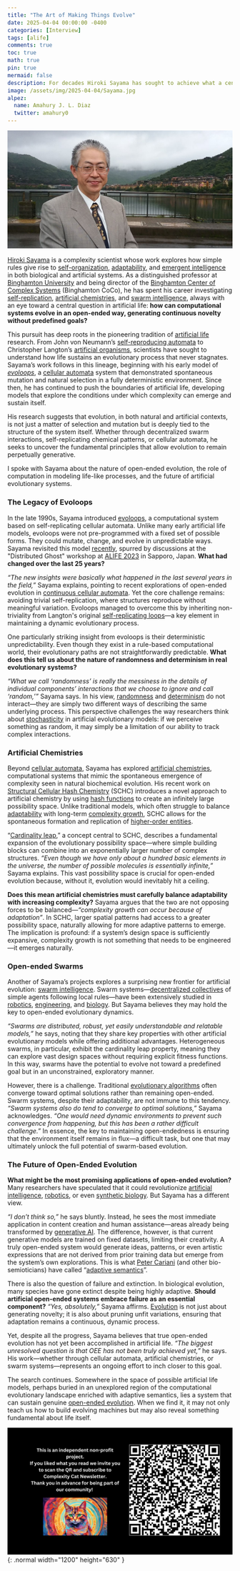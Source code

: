 ```yaml
---
title: "The Art of Making Things Evolve"
date: 2025-04-04 00:00:00 -0400
categories: [Interview]
tags: [alife]
comments: true
toc: true 
math: true
pin: true
mermaid: false
description: For decades Hiroki Sayama has sought to achieve what a century ago would have been mere science fiction—creating life on our computers.
image: /assets/img/2025-04-04/Sayama.jpg
alpez:
  name: Amahury J. L. Diaz
  twitter: amahury0
---
```

![img-description](/assets/img/2025-04-04/Sayama.jpg)

[Hiroki Sayama](https://cssociety.org/member/b3c6424e-7219-4389-945d-a0338496003b) is a complexity scientist whose work explores how simple rules give rise to [self-organization](https://en.wikipedia.org/wiki/Self-organization), [adaptability](https://en.wikipedia.org/wiki/Adaptability), and [emergent intelligence](https://en.wikipedia.org/wiki/Emergence) in both biological and artificial systems. As a distinguished professor at [Binghamton University](https://www.binghamton.edu/) and being director of the [Binghamton Center of Complex Systems](https://coco.binghamton.edu/) (Binghamton CoCo), he has spent his career investigating [self-replication](https://en.wikipedia.org/wiki/Self-replication), [artificial chemistries](https://en.wikipedia.org/wiki/Artificial_chemistry), and [swarm intelligence](https://en.wikipedia.org/wiki/Swarm_intelligence), always with an eye toward a central question in artificial life: **how can computational systems evolve in an open-ended way, generating continuous novelty without predefined goals?**

This pursuit has deep roots in the pioneering tradition of [artificial life](https://en.wikipedia.org/wiki/Artificial_life) research. From John von Neumann’s [self-reproducing automata](https://en.wikipedia.org/wiki/Von_Neumann_universal_constructor) to Christopher Langton’s [artificial organisms](https://en.wikipedia.org/wiki/Langton%27s_ant), scientists have sought to understand how life sustains an evolutionary process that never stagnates. Sayama’s work follows in this lineage, beginning with his early model of [_evoloops_](https://citeseerx.ist.psu.edu/document?repid=rep1&type=pdf&doi=9662d07e5550cd82268dedee87d21c5f431865a8), a [cellular automata](https://en.wikipedia.org/wiki/Cellular_automaton) system that demonstrated spontaneous mutation and natural selection in a fully deterministic environment. Since then, he has continued to push the boundaries of artificial life, developing models that explore the conditions under which complexity can emerge and sustain itself.

His research suggests that evolution, in both natural and artificial contexts, is not just a matter of selection and mutation but is deeply tied to the structure of the system itself. Whether through decentralized swarm interactions, self-replicating chemical patterns, or cellular automata, he seeks to uncover the fundamental principles that allow evolution to remain perpetually generative.

I spoke with Sayama about the nature of open-ended evolution, the role of computation in modeling life-like processes, and the future of artificial evolutionary systems. 

### The Legacy of Evoloops
In the late 1990s, Sayama introduced [evoloops](https://citeseerx.ist.psu.edu/document?repid=rep1&type=pdf&doi=9662d07e5550cd82268dedee87d21c5f431865a8), a computational system based on self-replicating cellular automata. Unlike many early artificial life models, evoloops were not pre-programmed with a fixed set of possible forms. They could mutate, change, and evolve in unpredictable ways. Sayama revisited this model [recently](https://direct.mit.edu/artl/article/31/1/81/124368/Self-Reproduction-and-Evolution-in-Cellular), spurred by discussions at the "Distributed Ghost" workshop at [ALIFE 2023](https://2023.alife.org/) in Sapporo, Japan. **What had changed over the last 25 years?**

_“The new insights were basically what happened in the last several years in the field,”_ Sayama explains, pointing to recent explorations of open-ended evolution in [continuous cellular automata](https://hegl.mathi.uni-heidelberg.de/continuous-cellular-automata/). Yet the core challenge remains: avoiding trivial self-replication, where structures reproduce without meaningful variation. Evoloops managed to overcome this by inheriting non-triviality from Langton's original [self-replicating loops](https://en.wikipedia.org/wiki/Langton%27s_loops)—a key element in maintaining a dynamic evolutionary process.

One particularly striking insight from evoloops is their deterministic unpredictability. Even though they exist in a rule-based computational world, their evolutionary paths are not straightforwardly predictable. **What does this tell us about the nature of randomness and determinism in real evolutionary systems?**

_“What we call ‘randomness’ is really the messiness in the details of individual components’ interactions that we choose to ignore and call ‘random,’”_ Sayama says. In his view, [randomness](https://en.wikipedia.org/wiki/Randomness) and [determinism](https://en.wikipedia.org/wiki/Determinism) do not interact—they are simply two different ways of describing the same underlying process. This perspective challenges the way researchers think about [stochasticity](https://en.wikipedia.org/wiki/Stochastic) in artificial evolutionary models: if we perceive something as random, it may simply be a limitation of our ability to track complex interactions.

### Artificial Chemistries 
Beyond [cellular automata](https://en.wikipedia.org/wiki/Cellular_automaton), Sayama has explored [artificial chemistries](https://en.wikipedia.org/wiki/Artificial_chemistry), computational systems that mimic the spontaneous emergence of complexity seen in natural biochemical evolution. His recent work on [Structural Cellular Hash Chemistry](https://arxiv.org/abs/2412.12790) (SCHC) introduces a novel approach to artificial chemistry by using [hash functions](https://en.wikipedia.org/wiki/Hash_function) to create an infinitely large possibility space. Unlike traditional models, which often struggle to balance [adaptability](https://en.wikipedia.org/wiki/Adaptability) with long-term [complexity growth](https://en.wikipedia.org/wiki/Complexity), SCHC allows for the spontaneous formation and replication of [higher-order entities](https://www.youtube.com/watch?v=3Bx4w_jNr50).

“[Cardinality leap](https://pubmed.ncbi.nlm.nih.gov/31150289/),” a concept central to SCHC, describes a fundamental expansion of the evolutionary possibility space—where simple building blocks can combine into an exponentially larger number of complex structures. _“Even though we have only about a hundred basic elements in the universe, the number of possible molecules is essentially infinite,”_ Sayama explains. This vast possibility space is crucial for open-ended evolution because, without it, evolution would inevitably hit a ceiling.

**Does this mean artificial chemistries must carefully balance adaptability with increasing complexity?** Sayama argues that the two are not opposing forces to be balanced—_“complexity growth can occur because of adaptation”_. In SCHC, larger spatial patterns had access to a greater possibility space, naturally allowing for more adaptive patterns to emerge. The implication is profound: if a system’s design space is sufficiently expansive, complexity growth is not something that needs to be engineered—it emerges naturally.

### Open-ended Swarms
Another of Sayama’s projects explores a surprising new frontier for artificial evolution: [swarm intelligence](https://en.wikipedia.org/wiki/Swarm_intelligence). Swarm systems—[decentralized collectives](https://en.wikipedia.org/wiki/Collective_behavior) of simple agents following local rules—have been extensively studied in [robotics](https://link.springer.com/chapter/10.1007/978-3-662-43505-2_71), [engineering](https://www.science.org/doi/abs/10.1126/science.1245842), and [biology](https://journals.plos.org/plosbiology/article?id=10.1371/journal.pbio.1001805). But Sayama believes they may hold the key to open-ended evolutionary dynamics.

_“Swarms are distributed, robust, yet easily understandable and relatable models,”_ he says, noting that they share key properties with other artificial evolutionary models while offering additional advantages. Heterogeneous swarms, in particular, exhibit the cardinality leap property, meaning they can explore vast design spaces without requiring explicit fitness functions. In this way, swarms have the potential to evolve not toward a predefined goal but in an unconstrained, exploratory manner.

However, there is a challenge. Traditional [evolutionary algorithms](https://en.wikipedia.org/wiki/Evolutionary_algorithm) often converge toward optimal solutions rather than remaining open-ended. Swarm systems, despite their adaptability, are not immune to this tendency. _“Swarm systems also do tend to converge to optimal solutions,”_ Sayama acknowledges. _“One would need dynamic environments to prevent such convergence from happening, but this has been a rather difficult challenge.”_ In essence, the key to maintaining open-endedness is ensuring that the environment itself remains in flux—a difficult task, but one that may ultimately unlock the full potential of swarm-based evolution.

### The Future of Open-Ended Evolution
**What might be the most promising applications of open-ended evolution?** Many researchers have speculated that it could revolutionize [artificial intelligence](https://en.wikipedia.org/wiki/Artificial_intelligence), [robotics](https://en.wikipedia.org/wiki/Robotics), or even [synthetic biology](https://en.wikipedia.org/wiki/Synthetic_biology). But Sayama has a different view.

_“I don’t think so,”_ he says bluntly. Instead, he sees the most immediate application in content creation and human assistance—areas already being transformed by [generative AI](https://en.wikipedia.org/wiki/Generative_artificial_intelligence). The difference, however, is that current generative models are trained on fixed datasets, limiting their creativity. A truly open-ended system would generate ideas, patterns, or even artistic expressions that are not derived from prior training data but emerge from the system’s own explorations. This is what [Peter Cariani](https://college.berklee.edu/people/peter-cariani) (and other bio-semioticians) have called “[adaptive semantics](https://petercariani.com/Cybernetics_files/CarianiPhDIntegrated1989.pdf)”.

There is also the question of failure and extinction. In biological evolution, many species have gone extinct despite being highly adaptive. **Should artificial open-ended systems embrace failure as an essential component?** _“Yes, absolutely,”_ Sayama affirms. [Evolution](https://en.wikipedia.org/wiki/Evolution) is not just about generating novelty; it is also about pruning unfit variations, ensuring that adaptation remains a continuous, dynamic process.

Yet, despite all the progress, Sayama believes that true open-ended evolution has not yet been accomplished in artificial life. _“The biggest unresolved question is that OEE has not been truly achieved yet,”_ he says. His work—whether through cellular automata, artificial chemistries, or swarm systems—represents an ongoing effort to inch closer to this goal.

The search continues. Somewhere in the space of possible artificial life models, perhaps buried in an unexplored region of the computational evolutionary landscape enriched with adaptive semantics, lies a system that can sustain genuine [open-ended evolution](https://alife.org/encyclopedia/introduction/open-ended-evolution/). When we find it, it may not only teach us how to build evolving machines but may also reveal something fundamental about life itself.

![Desktop View](/assets/img/fix/complexity-cat-newsletter.png){: .normal width="1200" height="630" }
